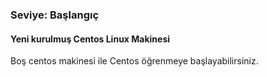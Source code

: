 ###  Seviye: Başlangıç

#### Yeni kurulmuş Centos Linux Makinesi  

Boş centos makinesi ile Centos öğrenmeye başlayabilirsiniz.  
